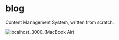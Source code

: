 # blog

Content Management System, written from scratch.

![localhost_3000_(MacBook Air)](https://github.com/Toshimichi0915/blog/assets/26406334/ef160e2b-ff29-4166-964e-9db87098edb7)
